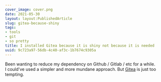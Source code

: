```yaml
---
cover_image: cover.png
date: 2021-05-30
layout: layout:PublishedArticle
slug: gitea-because-shiny
tags:
- tools
- git
- so pretty
title: I installed Gitea because it is shiny not because it is needed
uuid: 9c723a97-56db-4c40-af3c-1b7674c9305a
---
```


[Gitea]: https://gitea.io/en-us/[Gitea]

Been wanting to reduce my dependency on Github / Gitlab / etc for a while.
I could've used a simpler and more mundane approach.
But [Gitea][] is just too tempting.